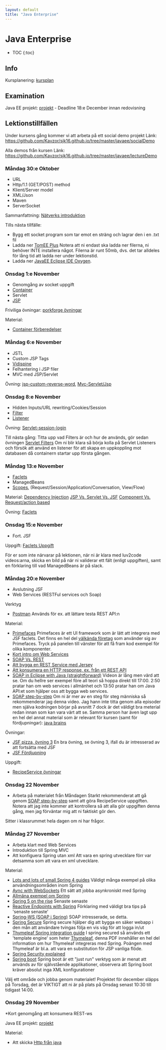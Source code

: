 ```yaml
---
layout: default
title: "Java Enterprise"
---
```


Java Enterprise
=========================================

* TOC
{:toc}

Info
----
Kursplanering: [kursplan](material/KursplaneringJavaEE.pdf)


Examination
----
Java EE projekt: [projekt](JavaEEProjekt.pdf) - Deadline 18:e December innan redovisning

Lektionstillfällen
-------------------
Under kursens gång kommer vi att arbeta på ett social demo projekt
Länk: https://github.com/Kavzor/sjk16.github.io/tree/master/javaee/socialDemo

Alla demos från kursen 
Länk: https://github.com/Kavzor/sjk16.github.io/tree/master/javaee/lectureDemo

### Måndag 30:e Oktober
- URL
- Http/1.1 (GET/POST) method
- Klient/Server model
- XML/Json
- Maven
- ServerSocket

Sammanfattning: [Nätverks introduktion](lecture/F1_Internet_HTTP.pdf)

Tills nästa tillfälle:
* Bygg ett socket program som tar emot en sträng och lagrar den i en .txt fil
* Ladda ner [TomEE Plus](http://openejb.apache.org/downloads.html)
Notera att ni endast ska ladda ner filerna, ni behöver INTE installera något. Filerna är runt 50mb, dvs. det tar alldeles för lång tid att ladda ner under lektionstid.
* Ladda ner [JavaEE Eclipse IDE Oxygen](https://www.eclipse.org/downloads/packages/eclipse-ide-java-ee-developers/oxygen1a). 

### Onsdag 1:e November
- Genomgång av socket uppgift
- [Container](https://en.wikipedia.org/wiki/Web_container)
- Servlet
- [JSP](https://www.youtube.com/watch?v=78nSYSQO0H0&index=1&list=PLEAQNNR8IlB5qfU7joeyIVRCRqD3nMsmV)

Friviliga övningar: [porkforge övningar](http://porkforge.mardby.se/index.php?title=%C3%96va_p%C3%A5_JSP_och_Servlets)

Material:
* [Container förberedelser](Preperation.pdf)

### Måndag 6:e November
- JSTL
- Custom JSP Tags
- [Vidispine](material/Presentation%20LIA%20-%20Vidispine.odp)
- Felhantering i JSP filer
- MVC med JSP/Servlet

Övning: [jsp-custom-reverse-word](exercise/Jsp-custom.txt), [Mvc-Servlet/Jsp](exercise/Mvc.txt)


### Onsdag 8:e November
- Hidden Inputs/URL rewriting/Cookies/Session
- [Filter](https://kodejava.org/how-do-i-define-a-filter-using-webfilter-annotation/)
- [Listener](https://www.journaldev.com/1945/servletcontextlistener-servlet-listener-example)

Övning: [Servlet-session-login](exercise/Session.pdf)

Till nästa gång: Titta upp vad Filters är och hur de används, gör sedan övningen [Servlet Filters](exercise/Filter.pdf)
Om ni blir klara så börja kolla på Servlet Listeners och försök att använd en listener för att skapa en uppkoppling mot databasen då containern startar upp första gången.

### Måndag 13:e November
- [Faclets](https://www.javatpoint.com/facelets)
- ManagedBeans
- [Scopes](https://stackoverflow.com/questions/7031885/how-to-choose-the-right-bean-scope), (Request/Session/Application/Conversation, View/Flow)

Material:
[Dependency Injection](http://buraktas.com/java-cdi-dependency-injection-example/)
[JSP Vs. Servlet Vs. JSF](https://stackoverflow.com/questions/2095397/what-is-the-difference-between-jsf-servlet-and-jsp)
[Component Vs. Request/action based](https://outofmymemory.wordpress.com/2014/07/14/action-based-or-component-based-mvc/)

Övning: [Faclets](exercise/Faclets.pdf)


### Onsdag 15:e November
- Fort. JSF

Uppgift: 
[Faclets Uppgift](exercise/Faclets2.pdf)

För er som inte närvarar på lektionen, när ni är klara med luv2code videos:arna, skicka en bild på när ni validerar ett fält (enligt uppgiften), samt en förklaring till vad ManagedBeans är på slack.

### Måndag 20:e November
* Avslutning JSF
* Web Services (RESTFul services och Soap)

Verktyg
* [Postman](Postman.pdf)
Används för ex. att lättare testa REST API:n

Material:
* [Primefaces](https://www.primefaces.org/showcase/index.xhtml)
Primefaces är ett UI framework som är lätt att integrera med JSF faclets. Det finns en hel del [välkända företag](https://www.primefaces.org/whouses/) som använder sig av Primefaces. Tryck på panelen till vänster för att få fram kod exempel för olika komponenter.
* [Kort intro om Web Services](https://www.lynda.com/Software-Development-tutorials/What-web-service/126131/145941-4.html)
* [SOAP Vs. REST](https://stackoverflow.com/questions/19884295/soap-vs-rest-differences)
* [Att bygga en REST Service med Jersey](http://crunchify.com/how-to-build-restful-service-with-java-using-jax-rs-and-jersey/)
* [Att konsumera en HTTP response, ex. från ett REST API](http://rest.elkstein.org/2008/02/using-rest-in-java.html)
* [SOAP in Eclipse with Java (straightforward)](https://www.youtube.com/watch?v=fE1pVSiXNkU)
Videon är lång men värd att se. Om du hellre ser exempel före all teori så hoppa direkt till 17:00.
2:50 pratar han om web services i allmänhet och 13:50 pratar han om Java API:et som hjälper oss att bygga web services.
* [SOAP step-by-step](https://www.youtube.com/watch?v=mKjvKPlb1rA&list=PLqq-6Pq4lTTZTYpk_1DOowOGWJMIH5T39)
Om ni är mer av en steg för steg människa så rekommenderar jag denna video. Jag hann inte titta genom alla episoder men själva kodningen börjar på avsnitt 7 dock är det väldigt bra meterial redan innan som kan vara värt att se. Samma person har även lagt upp en hel del annat material som är relevant för kursen (samt för fördjupningar): [java brains](https://www.youtube.com/channel/UCYt1sfh5464XaDBH0oH_o7Q)

Övningar:
* [JSF pizza, övning 3](http://porkforge.mardby.se/index.php?title=%C3%96va_p%C3%A5_JavaServer_Faces_och_Managed_Beans)
En bra övning, se övning 3, ifall du är intresserad av att fortsätta med JSF
* [JSF Fördjupning](exercise/FacletsFordjupning.pdf)

Uppgift:
* [RecipeService övningar](exercise/RecipeService.pdf)


### Onsdag 22 November
* Arbeta på materialet från Måndagen
Starkt rekommenderat att gå genom [SOAP step-by-step](https://www.youtube.com/watch?v=mKjvKPlb1rA&list=PLqq-6Pq4lTTZTYpk_1DOowOGWJMIH5T39) samt att göra RecipeService uppgiften. Notera att jag inte kommer att kontrollera så att alla gör uppgiften denna gång, men jag förväntar mig att ni faktiskt gör den.

Sitter i klassrummet hela dagen om ni har frågor.


### Måndag 27 November
* Arbeta klart med Web Services
* Introduktion till Spring MVC
* Att konfiguera Spring utan xml
Att vara en spring utvecklare förr var detsamma som att vara en xml utvecklare.

Material:
* [Lots and lots of small Spring 4 guides](https://spring.io/guides)
Väldigt många exempel på olika användningsområden inom Spring
* [Aync with WebSockets](https://spring.io/guides/gs/messaging-stomp-websocket/)
Ett sätt att jobba asynkroniskt med Spring
* [Allmäna exempel om Spring](https://www.journaldev.com/2888/spring-tutorial-spring-core-tutorial)
* [Spring 5 on the rise](https://spring.io/blog/2016/09/22/new-in-spring-5-functional-web-framework)
Senaste senaste
* [Reactive Endpoints with Spring](https://www.youtube.com/watch?v=JjrAmhlTjug)
Förklaring med väldigt bra tips på 'senaste senaste'
* [Spring-WS (SOAP i Spring)](https://www.youtube.com/watch?v=bfTmt_pUazU)
SOAP intresserade, se detta.
* [Spring Secure](https://spring.io/guides/gs/securing-web/)
Spring secure hjälper dig att bygga en säker webapp i den mån att användare tvingas följa en vis väg för att logga in/ut
* [Thymeleaf Spring integration guide](http://www.thymeleaf.org/doc/tutorials/3.0/thymeleafspring.html)
I spring secured så används ett 'template engine' som heter [Thymeleaf](https://en.wikipedia.org/wiki/Thymeleaf), denna PDF innehåller en hel del information om hur Thymeleaf integreras med Spring. Poängen med Thymeleaf är bl.a. att vara en substitution för JSP vanliga flöde.
* [Spring Security explained](https://spring.io/guides/topicals/spring-security-architecture/)
* [Spring boot](https://projects.spring.io/spring-boot/)
Spring boot är ett "just run" verktyg som är menat att används av för självstående applikationer, observera att Spring boot kräver absolut inga XML konfigurationer

Välj ett område och jobba genom materialet!
Projektet för december släpps på Torsdag, det är VIKTIGT att ni är på plats på Onsdag senast 10:30 till tidigast 14:00.


### Onsdag 29 November
*Kort genomgång att konsumera REST-ws

Java EE projekt: [projekt](JavaEEProjekt.pdf)

Material:
* Att skicka [Http från java](https://stackoverflow.com/questions/4205980/java-sending-http-parameters-via-post-method-easily) 
